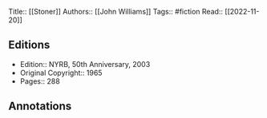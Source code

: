 Title:: [[Stoner]]
Authors:: [[John Williams]]
Tags:: #fiction 
Read:: [[2022-11-20]]

## Editions
- Edition:: NYRB, 50th Anniversary, 2003 
- Original Copyright:: 1965
- Pages:: 288

## Annotations
